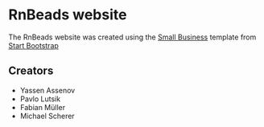 # RnBeads website

The RnBeads website was created using the [Small Business](http://startbootstrap.com/template-overviews/small-business/) template from [Start Bootstrap](http://startbootstrap.com/)

## Creators

* Yassen Assenov
* Pavlo Lutsik
* Fabian Müller
* Michael Scherer
